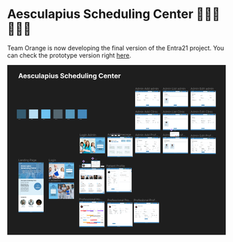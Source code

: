 # Aesculapius Scheduling Center 👩🏻‍⚕️🧑🏻‍⚕️

Team Orange is now developing the final version of the Entra21 project. You can check the prototype version right [here](https://www.figma.com/file/XYLBbb4SdBsnhIMDGw0biP/Agenda-Hospitalar?node-id=0%3A1).


<img src="./main/src/assets/readme/prototype.png">



